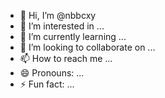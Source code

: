 - 👋 Hi, I’m @nbbcxy
- 👀 I’m interested in ...
- 🌱 I’m currently learning ...
- 💞️ I’m looking to collaborate on ...
- 📫 How to reach me ...
- 😄 Pronouns: ...
- ⚡ Fun fact: ...

<!---
nbbcxy/nbbcxy is a ✨ special ✨ repository because its `README.md` (this file) appears on your GitHub profile.
You can click the Preview link to take a look at your changes.
--->
